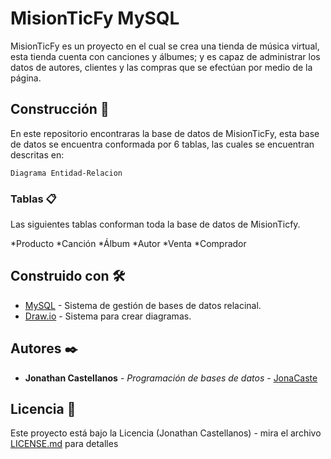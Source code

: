 # MisionTicFy MySQL

MisionTicFy es un proyecto en el cual se crea una tienda de música virtual, esta tienda cuenta con canciones y álbumes; y es capaz de administrar los datos de autores,
clientes y las compras que se efectúan por medio de la página.

## Construcción 🚀

En este repositorio encontraras la base de datos de MisionTicFy, esta base de datos se encuentra conformada por 6 tablas, las cuales se encuentran descritas en:

```
Diagrama Entidad-Relacion
```

### Tablas 📋

Las siguientes tablas conforman toda la base de datos de MisionTicfy.

*Producto
*Canción
*Álbum
*Autor
*Venta
*Comprador

## Construido con 🛠️

* [MySQL](https://www.mysql.com/) - Sistema de gestión de bases de datos relacinal.
* [Draw.io](https://app.diagrams.net/) - Sistema para crear diagramas.

## Autores ✒️

* **Jonathan Castellanos** - *Programación de bases de datos* - [JonaCaste](https://github.com/JonaCaste)

## Licencia 📄

Este proyecto está bajo la Licencia (Jonathan Castellanos) - mira el archivo [LICENSE.md](LICENSE.md) para detalles
